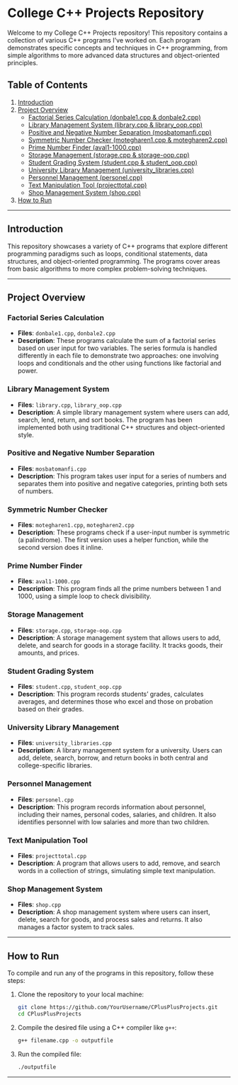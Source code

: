 
#  College C++ Projects Repository

Welcome to my College C++ Projects repository! This repository contains a collection of various C++ programs I've worked on. Each program demonstrates specific concepts and techniques in C++ programming, from simple algorithms to more advanced data structures and object-oriented principles.

## Table of Contents
1. [Introduction](#introduction)
2. [Project Overview](#project-overview)
   - [Factorial Series Calculation (donbale1.cpp & donbale2.cpp)](#factorial-series-calculation)
   - [Library Management System (library.cpp & library_oop.cpp)](#library-management-system)
   - [Positive and Negative Number Separation (mosbatomanfi.cpp)](#positive-and-negative-number-separation)
   - [Symmetric Number Checker (motegharen1.cpp & motegharen2.cpp)](#symmetric-number-checker)
   - [Prime Number Finder (aval1-1000.cpp)](#prime-number-finder)
   - [Storage Management (storage.cpp & storage-oop.cpp)](#storage-management)
   - [Student Grading System (student.cpp & student_oop.cpp)](#student-grading-system)
   - [University Library Management (university_libraries.cpp)](#university-library-management)
   - [Personnel Management (personel.cpp)](#personnel-management)
   - [Text Manipulation Tool (projecttotal.cpp)](#text-manipulation-tool)
   - [Shop Management System (shop.cpp)](#shop-management-system)
3. [How to Run](#how-to-run)
---

## Introduction

This repository showcases a variety of C++ programs that explore different programming paradigms such as loops, conditional statements, data structures, and object-oriented programming. The programs cover areas from basic algorithms to more complex problem-solving techniques.

---

## Project Overview

### Factorial Series Calculation

- **Files**: `donbale1.cpp`, `donbale2.cpp`
- **Description**: These programs calculate the sum of a factorial series based on user input for two variables. The series formula is handled differently in each file to demonstrate two approaches: one involving loops and conditionals and the other using functions like factorial and power.

### Library Management System

- **Files**: `library.cpp`, `library_oop.cpp`
- **Description**: A simple library management system where users can add, search, lend, return, and sort books. The program has been implemented both using traditional C++ structures and object-oriented style.

### Positive and Negative Number Separation

- **Files**: `mosbatomanfi.cpp`
- **Description**: This program takes user input for a series of numbers and separates them into positive and negative categories, printing both sets of numbers.

### Symmetric Number Checker

- **Files**: `motegharen1.cpp`, `motegharen2.cpp`
- **Description**: These programs check if a user-input number is symmetric (a palindrome). The first version uses a helper function, while the second version does it inline.

### Prime Number Finder

- **Files**: `aval1-1000.cpp`
- **Description**: This program finds all the prime numbers between 1 and 1000, using a simple loop to check divisibility.

### Storage Management

- **Files**: `storage.cpp`, `storage-oop.cpp`
- **Description**: A storage management system that allows users to add, delete, and search for goods in a storage facility. It tracks goods, their amounts, and prices.

### Student Grading System

- **Files**: `student.cpp`, `student_oop.cpp`
- **Description**: This program records students’ grades, calculates averages, and determines those who excel and those on probation based on their grades.

### University Library Management

- **Files**: `university_libraries.cpp`
- **Description**: A library management system for a university. Users can add, delete, search, borrow, and return books in both central and college-specific libraries.

### Personnel Management

- **Files**: `personel.cpp`
- **Description**: This program records information about personnel, including their names, personal codes, salaries, and children. It also identifies personnel with low salaries and more than two children.

### Text Manipulation Tool

- **Files**: `projecttotal.cpp`
- **Description**: A program that allows users to add, remove, and search words in a collection of strings, simulating simple text manipulation.

### Shop Management System

- **Files**: `shop.cpp`
- **Description**: A shop management system where users can insert, delete, search for goods, and process sales and returns. It also manages a factor system to track sales.

---

## How to Run

To compile and run any of the programs in this repository, follow these steps:

1. Clone the repository to your local machine:
   ```bash
   git clone https://github.com/YourUsername/CPlusPlusProjects.git
   cd CPlusPlusProjects
   ```
2. Compile the desired file using a C++ compiler like `g++`:
   ```bash
   g++ filename.cpp -o outputfile
   ```
3. Run the compiled file:
   ```bash
   ./outputfile
   ```
---
